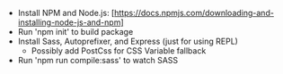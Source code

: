 - Install NPM and Node.js: [https://docs.npmjs.com/downloading-and-installing-node-js-and-npm]
- Run 'npm init' to build package
- Install Sass, Autoprefixer, and Express (just for using REPL)
  - Possibly add PostCss for CSS Variable fallback
- Run 'npm run compile:sass' to watch SASS